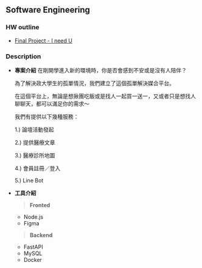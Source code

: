 ## Software Engineering

### HW outline
- [Final Project - I need U](https://github.com/yuu0223/FastAPI_Backend)

### Description
- **專案介紹**
  在剛開學進入新的環境時，你是否會感到不安或是沒有人陪伴？
  
  為了解決政大學生的孤單情況，我們建立了這個孤單解決媒合平台。
  
  在這個平台上，無論是想揪團吃飯或是找人一起買一送一，又或者只是想找人聊聊天，都可以滿足你的需求～
  
  我們有提供以下幾種服務：
  
  1.) 論壇活動發起
  
  2.) 提供醫療文章
  
  3.) 醫療診所地圖
  
  4.) 會員註冊／登入
  
  5.) Line Bot

- **工具介紹**
  > **Fronted**
  - Node.js
  - Figma

  > **Backend**
  - FastAPI
  - MySQL
  - Docker
